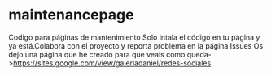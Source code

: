 # maintenancepage
Codigo para páginas de mantenimiento
Solo intala el código en tu página y ya está.Colabora con el proyecto y reporta problema en la página Issues
Os dejo una página que he creado para que veais como queda->https://sites.google.com/view/galeriadaniel/redes-sociales
